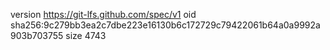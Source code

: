 version https://git-lfs.github.com/spec/v1
oid sha256:9c279bb3ea2c7dbe223e16130b6c172729c79422061b64a0a9992a903b703755
size 4743
